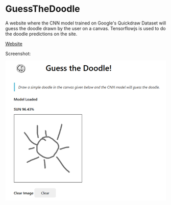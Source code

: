 # GuessTheDoodle

A website where the CNN model trained on Google's Quickdraw Dataset will guess the doodle drawn by the user on a canvas. Tensorflowjs is used to do the doodle predictions on the site.

[Website](https://aniketdogra.github.io/doodler/)

Screenshot:

![](images/site.png?raw=true)


